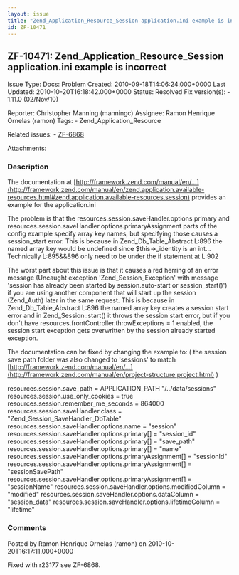 ```yaml
---
layout: issue
title: "Zend_Application_Resource_Session application.ini example is incorrect"
id: ZF-10471
---
```


ZF-10471: Zend\_Application\_Resource\_Session application.ini example is incorrect
-----------------------------------------------------------------------------------

 Issue Type: Docs: Problem Created: 2010-09-18T14:06:24.000+0000 Last Updated: 2010-10-20T16:18:42.000+0000 Status: Resolved Fix version(s): - 1.11.0 (02/Nov/10)
 
 Reporter:  Christopher Manning (manningc)  Assignee:  Ramon Henrique Ornelas (ramon)  Tags: - Zend\_Application\_Resource
 
 Related issues: - [ZF-6868](/issues/browse/ZF-6868)
 
 Attachments: 
### Description

The documentation at [http://framework.zend.com/manual/en/…](http://framework.zend.com/manual/en/zend.application.available-resources.html#zend.application.available-resources.session) provides an example for the application.ini

The problem is that the resources.session.saveHandler.options.primary and resources.session.saveHandler.options.primaryAssignment parts of the config example specify array key names, but specifying those causes a session\_start error. This is because in Zend\_Db\_Table\_Abstract L:896 the named array key would be undefined since $this->\_identity is an int... Technically L:895&&896 only need to be under the if statement at L:902

The worst part about this issue is that it causes a red herring of an error message (Uncaught exception 'Zend\_Session\_Exception' with message 'session has already been started by session.auto-start or session\_start()') if you are using another component that will start up the session (Zend\_Auth) later in the same request. This is because in Zend\_Db\_Table\_Abstract L:896 the named array key creates a session start error and in Zend\_Session::start() it throws the session start error, but if you don't have resources.frontController.throwExceptions = 1 enabled, the session start exception gets overwritten by the session already started exception.

The documentation can be fixed by changing the example to: ( the session save path folder was also changed to 'sessions' to match [http://framework.zend.com/manual/en/…](http://framework.zend.com/manual/en/project-structure.project.html) )

resources.session.save\_path = APPLICATION\_PATH "/../data/sessions" resources.session.use\_only\_cookies = true resources.session.remember\_me\_seconds = 864000 resources.session.saveHandler.class = "Zend\_Session\_SaveHandler\_DbTable" resources.session.saveHandler.options.name = "session" resources.session.saveHandler.options.primary[] = "session\_id" resources.session.saveHandler.options.primary[] = "save\_path" resources.session.saveHandler.options.primary[] = "name" resources.session.saveHandler.options.primaryAssignment[] = "sessionId" resources.session.saveHandler.options.primaryAssignment[] = "sessionSavePath" resources.session.saveHandler.options.primaryAssignment[] = "sessionName" resources.session.saveHandler.options.modifiedColumn = "modified" resources.session.saveHandler.options.dataColumn = "session\_data" resources.session.saveHandler.options.lifetimeColumn = "lifetime"

 

 

### Comments

Posted by Ramon Henrique Ornelas (ramon) on 2010-10-20T16:17:11.000+0000

Fixed with r23177 see ZF-6868.

 

 